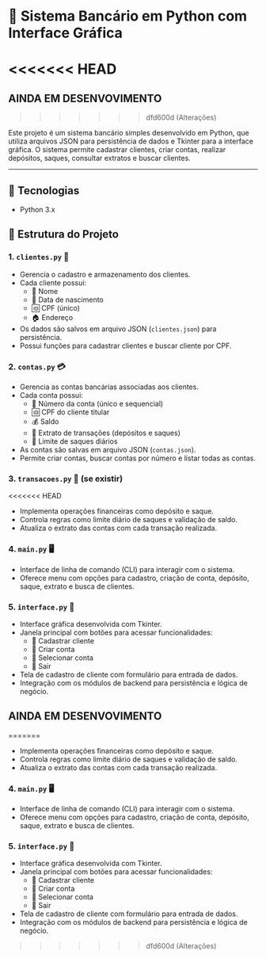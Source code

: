 # 🏦 Sistema Bancário em Python com Interface Gráfica
<<<<<<< HEAD
=======
## AINDA EM DESENVOVIMENTO ##
>>>>>>> dfd600d (Alterações)

Este projeto é um sistema bancário simples desenvolvido em Python, que utiliza arquivos JSON para persistência de dados e Tkinter para a interface gráfica. O sistema permite cadastrar clientes, criar contas, realizar depósitos, saques, consultar extratos e buscar clientes.

---

## 🚀 Tecnologias

- Python 3.x

## 📂 Estrutura do Projeto

### 1. `clientes.py` 👥

- Gerencia o cadastro e armazenamento dos clientes.
- Cada cliente possui:
  - 🧑 Nome
  - 🎂 Data de nascimento
  - 🆔 CPF (único)
  - 🏠 Endereço
- Os dados são salvos em arquivo JSON (`clientes.json`) para persistência.
- Possui funções para cadastrar clientes e buscar cliente por CPF.

### 2. `contas.py` 💳

- Gerencia as contas bancárias associadas aos clientes.
- Cada conta possui:
  - 🔢 Número da conta (único e sequencial)
  - 🆔 CPF do cliente titular
  - 💰 Saldo
  - 📄 Extrato de transações (depósitos e saques)
  - 🚫 Limite de saques diários
- As contas são salvas em arquivo JSON (`contas.json`).
- Permite criar contas, buscar contas por número e listar todas as contas.

### 3. `transacoes.py` 🔄 (se existir)
<<<<<<< HEAD

- Implementa operações financeiras como depósito e saque.
- Controla regras como limite diário de saques e validação de saldo.
- Atualiza o extrato das contas com cada transação realizada.

### 4. `main.py` 🖥️

- Interface de linha de comando (CLI) para interagir com o sistema.
- Oferece menu com opções para cadastro, criação de conta, depósito, saque, extrato e busca de clientes.

### 5. `interface.py` 🎨

- Interface gráfica desenvolvida com Tkinter.
- Janela principal com botões para acessar funcionalidades:
  - 👤 Cadastrar cliente
  - 🏦 Criar conta
  - 🔐 Selecionar conta
  - 🚪 Sair
- Tela de cadastro de cliente com formulário para entrada de dados.
- Integração com os módulos de backend para persistência e lógica de negócio.


## AINDA EM DESENVOVIMENTO ##
=======

- Implementa operações financeiras como depósito e saque.
- Controla regras como limite diário de saques e validação de saldo.
- Atualiza o extrato das contas com cada transação realizada.

### 4. `main.py` 🖥️

- Interface de linha de comando (CLI) para interagir com o sistema.
- Oferece menu com opções para cadastro, criação de conta, depósito, saque, extrato e busca de clientes.

### 5. `interface.py` 🎨

- Interface gráfica desenvolvida com Tkinter.
- Janela principal com botões para acessar funcionalidades:
  - 👤 Cadastrar cliente
  - 🏦 Criar conta
  - 🔐 Selecionar conta
  - 🚪 Sair
- Tela de cadastro de cliente com formulário para entrada de dados.
- Integração com os módulos de backend para persistência e lógica de negócio.


>>>>>>> dfd600d (Alterações)


